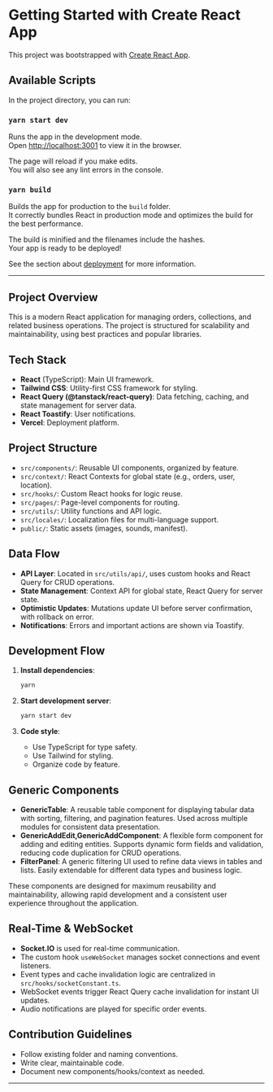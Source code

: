 # Getting Started with Create React App

This project was bootstrapped with [Create React App](https://github.com/facebook/create-react-app).

## Available Scripts

In the project directory, you can run:

### `yarn start dev`

Runs the app in the development mode.\
Open [http://localhost:3001](http://localhost:3001) to view it in the browser.

The page will reload if you make edits.\
You will also see any lint errors in the console.

### `yarn build`

Builds the app for production to the `build` folder.\
It correctly bundles React in production mode and optimizes the build for the best performance.

The build is minified and the filenames include the hashes.\
Your app is ready to be deployed!

See the section about [deployment](https://facebook.github.io/create-react-app/docs/deployment) for more information.

---

## Project Overview

This is a modern React application for managing orders, collections, and related business operations. The project is structured for scalability and maintainability, using best practices and popular libraries.

## Tech Stack

- **React** (TypeScript): Main UI framework.
- **Tailwind CSS**: Utility-first CSS framework for styling.
- **React Query (@tanstack/react-query)**: Data fetching, caching, and state management for server data.
- **React Toastify**: User notifications.
- **Vercel**: Deployment platform.

## Project Structure

- `src/components/`: Reusable UI components, organized by feature.
- `src/context/`: React Contexts for global state (e.g., orders, user, location).
- `src/hooks/`: Custom React hooks for logic reuse.
- `src/pages/`: Page-level components for routing.
- `src/utils/`: Utility functions and API logic.
- `src/locales/`: Localization files for multi-language support.
- `public/`: Static assets (images, sounds, manifest).

## Data Flow

- **API Layer**: Located in `src/utils/api/`, uses custom hooks and React Query for CRUD operations.
- **State Management**: Context API for global state, React Query for server state.
- **Optimistic Updates**: Mutations update UI before server confirmation, with rollback on error.
- **Notifications**: Errors and important actions are shown via Toastify.

## Development Flow

1. **Install dependencies**:
   ```bash
   yarn
   ```
2. **Start development server**:
   ```bash
   yarn start dev
   ```
3. **Code style**:

   - Use TypeScript for type safety.
   - Use Tailwind for styling.
   - Organize code by feature.

## Generic Components

- **GenericTable**: A reusable table component for displaying tabular data with sorting, filtering, and pagination features. Used across multiple modules for consistent data presentation.
- **GenericAddEdit,GenericAddComponent**: A flexible form component for adding and editing entities. Supports dynamic form fields and validation, reducing code duplication for CRUD operations.
- **FilterPanel**: A generic filtering UI used to refine data views in tables and lists. Easily extendable for different data types and business logic.

These components are designed for maximum reusability and maintainability, allowing rapid development and a consistent user experience throughout the application.

## Real-Time & WebSocket

- **Socket.IO** is used for real-time communication.
- The custom hook `useWebSocket` manages socket connections and event listeners.
- Event types and cache invalidation logic are centralized in `src/hooks/socketConstant.ts`.
- WebSocket events trigger React Query cache invalidation for instant UI updates.
- Audio notifications are played for specific order events.

## Contribution Guidelines

- Follow existing folder and naming conventions.
- Write clear, maintainable code.
- Document new components/hooks/context as needed.

---
